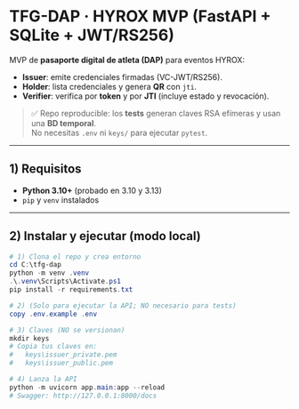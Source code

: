 # TFG-DAP · HYROX MVP (FastAPI + SQLite + JWT/RS256)

MVP de **pasaporte digital de atleta (DAP)** para eventos HYROX:
- **Issuer**: emite credenciales firmadas (VC-JWT/RS256).
- **Holder**: lista credenciales y genera **QR** con `jti`.
- **Verifier**: verifica por **token** y por **JTI** (incluye estado y revocación).

> ✅ Repo reproducible: los **tests** generan claves RSA efímeras y usan una **BD temporal**.  
> No necesitas `.env` ni `keys/` para ejecutar `pytest`.

---

## 1) Requisitos

- **Python 3.10+** (probado en 3.10 y 3.13)
- `pip` y `venv` instalados

---

## 2) Instalar y ejecutar (modo local)

```powershell
# 1) Clona el repo y crea entorno
cd C:\tfg-dap
python -m venv .venv
.\.venv\Scripts\Activate.ps1
pip install -r requirements.txt

# 2) (Solo para ejecutar la API; NO necesario para tests)
copy .env.example .env

# 3) Claves (NO se versionan)
mkdir keys
# Copia tus claves en:
#   keys\issuer_private.pem
#   keys\issuer_public.pem

# 4) Lanza la API
python -m uvicorn app.main:app --reload
# Swagger: http://127.0.0.1:8000/docs
